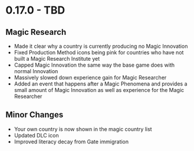 # 0.17.0 - TBD

## Magic Research
- Made it clear why a country is currently producing no Magic Innovation
- Fixed Production Method icons being pink for countries who have not built a Magic Research Institute yet
- Capped Magic Innovation the same way the base game does with normal Innovation
- Massively slowed down experience gain for Magic Researcher
- Added an event that happens after a Magic Phenomena and provides a small amount of Magic Innovation as well as experience for the Magic Researcher

## Minor Changes
- Your own country is now shown in the magic country list
- Updated DLC icon
- Improved literacy decay from Gate immigration